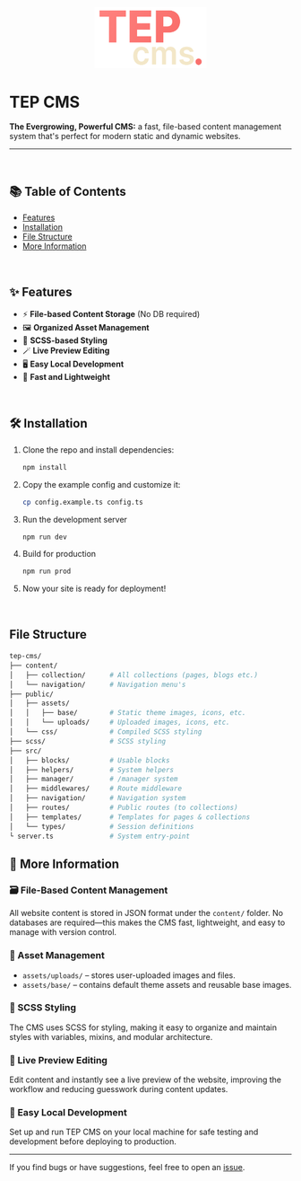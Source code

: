 <p align="center">
  <img width="200" draggable="false" src="./tep-cms.png" alt="TEP CMS Logo"/>
</p>

# TEP CMS

**The Evergrowing, Powerful CMS:** a fast, file-based content management system that's perfect for modern static and dynamic websites.

---

<br>

## 📚 Table of Contents

- [Features](#features)
- [Installation](#installation)
- [File Structure](#file-structure)
- [More Information](#more-information)

<br>

<h2 id="features">✨ Features</h2>

- ⚡ **File-based Content Storage** (No DB required)
- 🖼 **Organized Asset Management**
- 🎨 **SCSS-based Styling**
- 🪄 **Live Preview Editing**
- 🖥️ **Easy Local Development**
- 🚀 **Fast and Lightweight**

<br>

<h2 id="installation">🛠 Installation</h2>

1. Clone the repo and install dependencies:
   ```bash
   npm install
    ```
2. Copy the example config and customize it:
    ```bash
    cp config.example.ts config.ts
    ```
3. Run the development server
    ```bash
    npm run dev
    ```
4. Build for production
    ```bash
    npm run prod
    ```
5. Now your site is ready for deployment!

<br>

<h2 id="file-structure">File Structure</h2>

```bash
tep-cms/
├── content/
│   ├── collection/      # All collections (pages, blogs etc.)
│   └── navigation/      # Navigation menu's
├── public/
│   ├── assets/
│   │   ├── base/        # Static theme images, icons, etc.
│   │   └── uploads/     # Uploaded images, icons, etc.
│   └── css/             # Compiled SCSS styling
├── scss/                # SCSS styling
├── src/
│   ├── blocks/          # Usable blocks
│   ├── helpers/         # System helpers
│   ├── manager/         # /manager system
│   ├── middlewares/     # Route middleware
│   ├── navigation/      # Navigation system
│   ├── routes/          # Public routes (to collections)
│   ├── templates/       # Templates for pages & collections
│   └── types/           # Session definitions
└ server.ts              # System entry-point
```

<h2 id="more-information">📘 More Information</h2>

### 🗃️ File-Based Content Management
All website content is stored in JSON format under the `content/` folder. No databases are required—this makes the CMS fast, lightweight, and easy to manage with version control.

### 🧾 Asset Management
- `assets/uploads/` – stores user-uploaded images and files.
- `assets/base/` – contains default theme assets and reusable base images.

### 🎨 SCSS Styling
The CMS uses SCSS for styling, making it easy to organize and maintain styles with variables, mixins, and modular architecture.

### 👀 Live Preview Editing
Edit content and instantly see a live preview of the website, improving the workflow and reducing guesswork during content updates.

### 🧪 Easy Local Development
Set up and run TEP CMS on your local machine for safe testing and development before deploying to production.

---

If you find bugs or have suggestions, feel free to open an [issue](https://github.com/JirzyKerklaan/tep-cms/issues/new).
